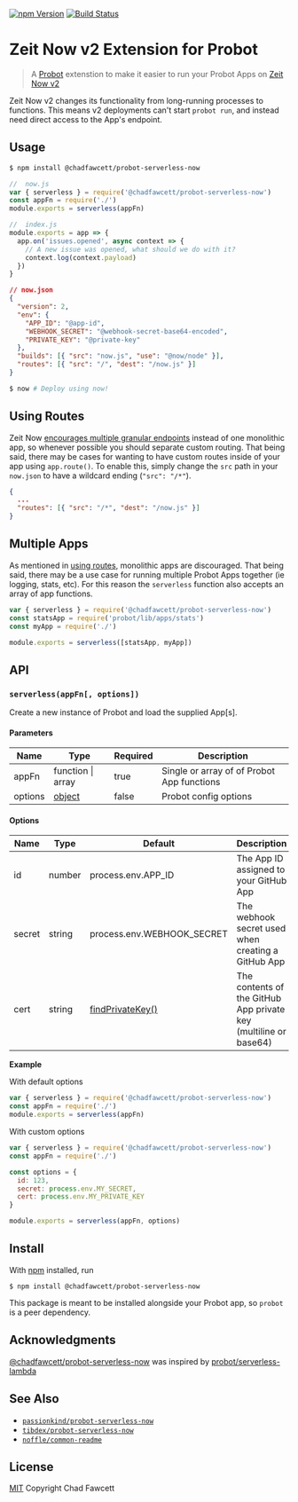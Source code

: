 [![npm Version](https://badgen.net/npm/v/@chadfawcett/probot-serverless-now)](https://npmjs.com/package/@chadfawcett/probot-serverless-now)
[![Build Status](https://semaphoreci.com/api/v1/chadfawcett/probot-serverless-now/branches/master/shields_badge.svg)](https://semaphoreci.com/chadfawcett/probot-serverless-now)

# Zeit Now v2 Extension for Probot

> A [Probot](https://github.com/probot/probot) extenstion to make it easier to
> run your Probot Apps on [Zeit Now v2](https://zeit.co/now)

Zeit Now v2 changes its functionality from long-running processes to functions.
This means v2 deployments can't start `probot run`, and instead need direct
access to the App's endpoint.

## Usage

```bash
$ npm install @chadfawcett/probot-serverless-now
```

```js
//  now.js
var { serverless } = require('@chadfawcett/probot-serverless-now')
const appFn = require('./')
module.exports = serverless(appFn)
```

```js
//  index.js
module.exports = app => {
  app.on('issues.opened', async context => {
    // A new issue was opened, what should we do with it?
    context.log(context.payload)
  })
}
```

```json
// now.json
{
  "version": 2,
  "env": {
    "APP_ID": "@app-id",
    "WEBHOOK_SECRET": "@webhook-secret-base64-encoded",
    "PRIVATE_KEY": "@private-key"
  },
  "builds": [{ "src": "now.js", "use": "@now/node" }],
  "routes": [{ "src": "/", "dest": "/now.js" }]
}
```

```bash
$ now # Deploy using now!
```

## Using Routes

Zeit Now [encourages multiple granular
endpoints](https://github.com/zeit/docs/blob/b20b65e0aad632f9a27f82fab9148f51a70c3fd6/pages/docs/v2/deployments/concepts/lambdas.mdx#L111-L121)
instead of one monolithic app, so whenever possible you should separate custom
routing. That being said, there may be cases for wanting to have custom routes
inside of your app using `app.route()`. To enable this, simply change the `src`
path in your `now.json` to have a wildcard ending (`"src": "/*"`).

```json
{
  ...
  "routes": [{ "src": "/*", "dest": "/now.js" }]
}
```

## Multiple Apps

As mentioned in [using routes](#using-routes), monolithic apps are discouraged.
That being said, there may be a use case for running multiple Probot Apps
together (ie logging, stats, etc). For this reason the `serverless` function
also accepts an array of app functions.

```js
var { serverless } = require('@chadfawcett/probot-serverless-now')
const statsApp = require('probot/lib/apps/stats')
const myApp = require('./')

module.exports = serverless([statsApp, myApp])
```

## API

### `serverless(appFn[, options])`

Create a new instance of Probot and load the supplied App\[s\].

#### Parameters

<!-- prettier-ignore-start -->
Name | Type | Required | Description
--- | --- | --- | ---
appFn | function \| array | true | Single or array of of Probot App functions
options | [object](#options) | false | Probot config options
<!-- prettier-ignore-end -->

#### Options

<!-- prettier-ignore-start -->
Name | Type | Default | Description
--- | --- | --- | ---
id | number | process.env.APP_ID | The App ID assigned to your GitHub App
secret | string | process.env.WEBHOOK_SECRET | The webhook secret used when creating a GitHub App
cert | string | [findPrivateKey()](https://github.com/probot/probot/blob/bb06c51485245d75508982826180e7c2e774a7db/src/private-key.ts#L12-L22) | The contents of the GitHub App private key (multiline or base64)
<!-- prettier-ignore-end -->

**Example**

With default options

```js
var { serverless } = require('@chadfawcett/probot-serverless-now')
const appFn = require('./')
module.exports = serverless(appFn)
```

With custom options

```js
var { serverless } = require('@chadfawcett/probot-serverless-now')
const appFn = require('./')

const options = {
  id: 123,
  secret: process.env.MY_SECRET,
  cert: process.env.MY_PRIVATE_KEY
}

module.exports = serverless(appFn, options)
```

## Install

With [npm](https://npmjs.org/) installed, run

```
$ npm install @chadfawcett/probot-serverless-now
```

This package is meant to be installed alongside your Probot app, so `probot` is
a peer dependency.

## Acknowledgments

[@chadfawcett/probot-serverless-now](#) was inspired by [probot/serverless-lambda](https://github.com/probot/serverless-lambda)

## See Also

- [`passionkind/probot-serverless-now`](https://github.com/passionkind/probot-serverless-now#readme)
- [`tibdex/probot-serverless-now`](https://github.com/tibdex/probot-serverless-now)
- [`noffle/common-readme`](https://github.com/noffle/common-readme)

## License

[MIT](https://github.com/chadfawcett/probot-serverless-now/blob/master/LICENSE.md) Copyright Chad Fawcett
